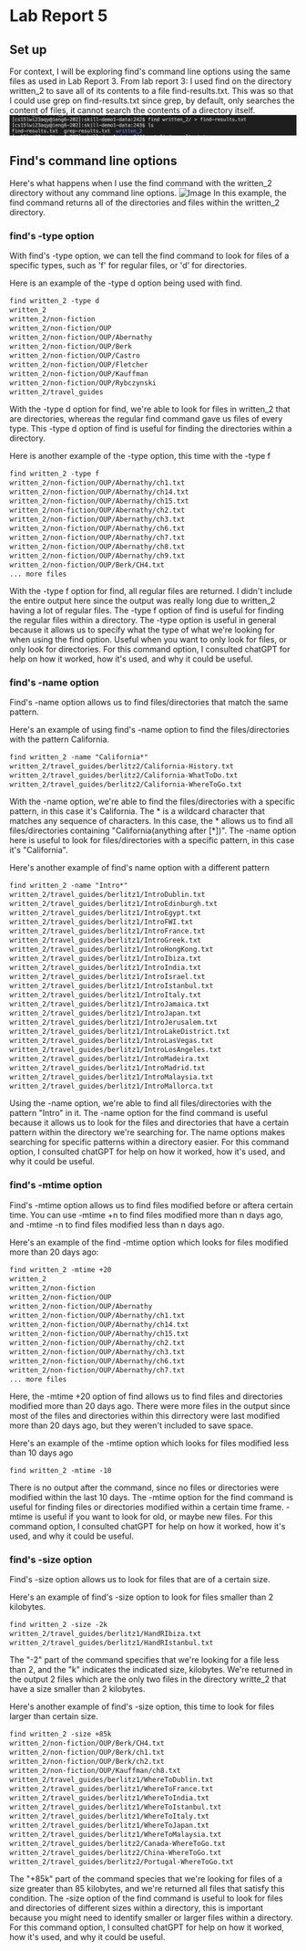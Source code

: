 # Lab Report 5

## Set up
For context, I will be exploring find's command line options using the same files as used in Lab Report 3. From lab report 3: I used find on the directory 
written_2 to save all of its contents to a file find-results.txt. This was so that I could use grep on find-results.txt since grep, by default, 
only searches the content of files, it cannot search the contents of a directory itself. 
![Image](written_2.png)

## Find's command line options
Here's what happens when I use the find command with the written_2 directory without any command line options. 
![Image](findCommand.jpg)
In this example, the find command returns all of the directories and files within the written_2 directory.

### find's -type option
With find's -type option, we can tell the find command to look for files of a specific types, such as 'f' for regular files, or 'd' for directories.

Here is an example of the -type d option being used with find. 
```
find written_2 -type d
written_2
written_2/non-fiction
written_2/non-fiction/OUP
written_2/non-fiction/OUP/Abernathy
written_2/non-fiction/OUP/Berk
written_2/non-fiction/OUP/Castro
written_2/non-fiction/OUP/Fletcher
written_2/non-fiction/OUP/Kauffman
written_2/non-fiction/OUP/Rybczynski
written_2/travel_guides
```

With the -type d option for find, we're able to look for files in written_2 that are directories, whereas the regular find command gave us files of every type.
This -type d option of find is useful for finding the directories within a directory. 

Here is another example of the -type option, this time with the -type f
```
find written_2 -type f 
written_2/non-fiction/OUP/Abernathy/ch1.txt
written_2/non-fiction/OUP/Abernathy/ch14.txt
written_2/non-fiction/OUP/Abernathy/ch15.txt
written_2/non-fiction/OUP/Abernathy/ch2.txt
written_2/non-fiction/OUP/Abernathy/ch3.txt
written_2/non-fiction/OUP/Abernathy/ch6.txt
written_2/non-fiction/OUP/Abernathy/ch7.txt
written_2/non-fiction/OUP/Abernathy/ch8.txt
written_2/non-fiction/OUP/Abernathy/ch9.txt
written_2/non-fiction/OUP/Berk/CH4.txt
... more files
```
With the -type f option for find, all regular files are returned. I didn't include the entire output here since the output was really long due to written_2 having a lot of regular files.
The -type f option of find is useful for finding the regular files within a directory. The -type option is useful in general because it allows us to specify what the type of what
we're looking for when using the find option. Useful when you want to only look for files, or only look for directories. 
For this command option, I consulted chatGPT for help on how it worked, how it's used, and why it could be useful. 

### find's -name option
Find's -name option allows us to find files/directories that match the same pattern.

Here's an example of using find's -name option to find the files/directories with the pattern California.
```
find written_2 -name "California*"
written_2/travel_guides/berlitz2/California-History.txt
written_2/travel_guides/berlitz2/California-WhatToDo.txt
written_2/travel_guides/berlitz2/California-WhereToGo.txt
```

With the -name option, we're able to find the files/directories with a specific pattern, in this case it's California. The * is a wildcard character that matches any sequence of characters.
In this case, the * allows us to find all files/directories containing "California(anything after [*])". The -name option here is useful to look for files/directories
with a specific pattern, in this case it's "California".

Here's another example of find's name option with a different pattern
```
find written_2 -name "Intro*"
written_2/travel_guides/berlitz1/IntroDublin.txt
written_2/travel_guides/berlitz1/IntroEdinburgh.txt
written_2/travel_guides/berlitz1/IntroEgypt.txt
written_2/travel_guides/berlitz1/IntroFWI.txt
written_2/travel_guides/berlitz1/IntroFrance.txt
written_2/travel_guides/berlitz1/IntroGreek.txt
written_2/travel_guides/berlitz1/IntroHongKong.txt
written_2/travel_guides/berlitz1/IntroIbiza.txt
written_2/travel_guides/berlitz1/IntroIndia.txt
written_2/travel_guides/berlitz1/IntroIsrael.txt
written_2/travel_guides/berlitz1/IntroIstanbul.txt
written_2/travel_guides/berlitz1/IntroItaly.txt
written_2/travel_guides/berlitz1/IntroJamaica.txt
written_2/travel_guides/berlitz1/IntroJapan.txt
written_2/travel_guides/berlitz1/IntroJerusalem.txt
written_2/travel_guides/berlitz1/IntroLakeDistrict.txt
written_2/travel_guides/berlitz1/IntroLasVegas.txt
written_2/travel_guides/berlitz1/IntroLosAngeles.txt
written_2/travel_guides/berlitz1/IntroMadeira.txt
written_2/travel_guides/berlitz1/IntroMadrid.txt
written_2/travel_guides/berlitz1/IntroMalaysia.txt
written_2/travel_guides/berlitz1/IntroMallorca.txt
```
Using the -name option, we're able to find all files/directories with the pattern "Intro" in it. The -name option for the find command is useful because it allows us to
look for the files and directories that have a certain pattern within the directory we're searching for. The name options makes searching for specific patterns
within a directory easier. 
For this command option, I consulted chatGPT for help on how it worked, how it's used, and why it could be useful. 

### find's -mtime option
Find's -mtime option allows us to find files modified before or aftera  certain time. You can use -mtime +n to find files modified more 
than n days ago, and -mtime -n to find files modified less than n days ago.

Here's an example of the find -mtime option which looks for files modified more than 20 days ago:
```
find written_2 -mtime +20
written_2
written_2/non-fiction
written_2/non-fiction/OUP
written_2/non-fiction/OUP/Abernathy
written_2/non-fiction/OUP/Abernathy/ch1.txt
written_2/non-fiction/OUP/Abernathy/ch14.txt
written_2/non-fiction/OUP/Abernathy/ch15.txt
written_2/non-fiction/OUP/Abernathy/ch2.txt
written_2/non-fiction/OUP/Abernathy/ch3.txt
written_2/non-fiction/OUP/Abernathy/ch6.txt
written_2/non-fiction/OUP/Abernathy/ch7.txt
... more files
```
Here, the -mtime +20 option of find allows us to find files and directories modified more than 20 days ago. There were more files in the output since most of the files and directories within
this dirrectory were last modified more than 20 days ago, but they weren't included to save space. 

Here's an example of the -mtime option which looks for files modified less than 10 days ago
```
find written_2 -mtime -10
```
There is no output after the command, since no files or directories were modified within the last 10 days. 
The -mtime option for the find command is useful for finding files or directories modified within a certain time frame. -mtime is useful if
you want to look for old, or maybe new files. 
For this command option, I consulted chatGPT for help on how it worked, how it's used, and why it could be useful. 

### find's -size option
Find's -size option allows us to look for files that are of a certain size. 

Here's an example of find's -size option to look for files smaller than 2 kilobytes. 
```
find written_2 -size -2k
written_2/travel_guides/berlitz1/HandRIbiza.txt
written_2/travel_guides/berlitz1/HandRIstanbul.txt
```
The "-2" part of the command specifies that we're looking for a file less than 2, and the "k" indicates the indicated size, kilobytes. We're returned in the
output 2 files which are the only two files in the directory writte_2 that have a size smaller than 2 kilobytes.

Here's another example of find's -size option, this time to look for files larger than certain size.
```
find written_2 -size +85k
written_2/non-fiction/OUP/Berk/CH4.txt
written_2/non-fiction/OUP/Berk/ch1.txt
written_2/non-fiction/OUP/Berk/ch2.txt
written_2/non-fiction/OUP/Kauffman/ch8.txt
written_2/travel_guides/berlitz1/WhereToDublin.txt
written_2/travel_guides/berlitz1/WhereToFrance.txt
written_2/travel_guides/berlitz1/WhereToIndia.txt
written_2/travel_guides/berlitz1/WhereToIstanbul.txt
written_2/travel_guides/berlitz1/WhereToItaly.txt
written_2/travel_guides/berlitz1/WhereToJapan.txt
written_2/travel_guides/berlitz1/WhereToMalaysia.txt
written_2/travel_guides/berlitz2/Canada-WhereToGo.txt
written_2/travel_guides/berlitz2/China-WhereToGo.txt
written_2/travel_guides/berlitz2/Portugal-WhereToGo.txt
```
The "+85k" part of the command species that we're looking for files of a size greater than 85 kilobytes, and we're returned all files that satisfy this condition.
The -size option of the find command is useful to look for files and directories of different sizes within a directory, this is important because you might need
to identify smaller or larger files within a directory. For this command option, I consulted chatGPT for help on how it worked, how it's used, and why it could be useful. 
